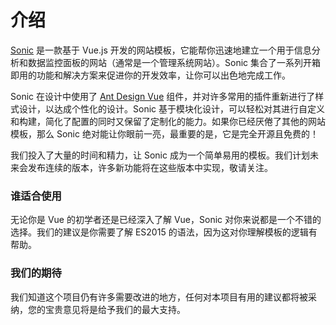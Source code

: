 # 介绍

[Sonic]() 是一款基于 Vue.js 开发的网站模板，它能帮你迅速地建立一个用于信息分析和数据监控面板的网站（通常是一个管理系统网站）。Sonic 集合了一系列开箱即用的功能和解决方案来促进你的开发效率，让你可以出色地完成工作。

Sonic 在设计中使用了 [Ant Design Vue](https://www.antdv.com/docs/vue/introduce-cn/) 组件，并对许多常用的插件重新进行了样式设计，以达成个性化的设计。Sonic 基于模块化设计，可以轻松对其进行自定义和构建，简化了配置的同时又保留了定制化的能力。如果你已经厌倦了其他的网站模板，那么 Sonic 绝对能让你眼前一亮，最重要的是，它是完全开源且免费的！

我们投入了大量的时间和精力，让 Sonic 成为一个简单易用的模板。我们计划未来会发布连续的版本，许多新功能将在这些版本中实现，敬请关注。

### 谁适合使用

无论你是 Vue 的初学者还是已经深入了解 Vue，Sonic 对你来说都是一个不错的选择。我们的建议是你需要了解 ES2015 的语法，因为这对你理解模板的逻辑有帮助。

### 我们的期待

我们知道这个项目仍有许多需要改进的地方，任何对本项目有用的建议都将被采纳，您的宝贵意见将是给予我们的最大支持。
